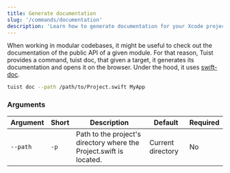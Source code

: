 ```yaml
---
title: Generate documentation
slug: '/commands/documentation'
description: 'Learn how to generate documentation for your Xcode projects.'
---
```


When working in modular codebases, it might be useful to check out the documentation of the public API of a given module. For that reason, Tuist provides a command, tuist doc, that given a target, it generates its documentation and opens it on the browser. Under the hood, it uses [swift-doc](https://github.com/SwiftDocOrg/swift-doc).

```bash
tuist doc --path /path/to/Project.swift MyApp
```

### Arguments

| Argument | Short | Description                                                         | Default           | Required |
| -------- | ----- | ------------------------------------------------------------------- | ----------------- | -------- |
| `--path` | `-p`  | Path to the project's directory where the Project.swift is located. | Current directory | No       |
